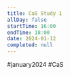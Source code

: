 ```yaml
---
title: CaS Study 1
allDay: false
startTime: 16:00
endTime: 18:00
date: 2024-01-12
completed: null
---
```

#january2024 #CaS




